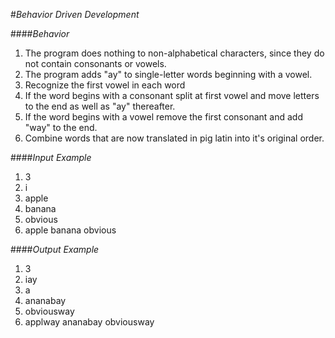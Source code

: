 #_Behavior Driven Development_

####_Behavior_
1. The program does nothing to non-alphabetical characters, since they do not contain consonants or vowels.
2. The program adds "ay" to single-letter words beginning with a vowel.
3.  Recognize the first vowel in each word
4. If the word begins with a consonant split at first vowel and move letters to the end as well as "ay" thereafter.
5. If the word begins with a vowel remove the first consonant and add "way" to the end.
6. Combine words that are now translated in pig latin into it's original order.

####_Input Example_
1. 3
2. i
3. apple
4. banana
5. obvious
6. apple banana obvious

####_Output Example_
1. 3
2. iay
3. a
4. ananabay
5. obviousway
6. applway ananabay obviousway
